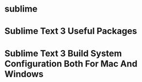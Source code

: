 # sublime

# Sublime Text 3 Useful Packages
# Sublime Text 3 Build System Configuration Both For Mac And Windows
